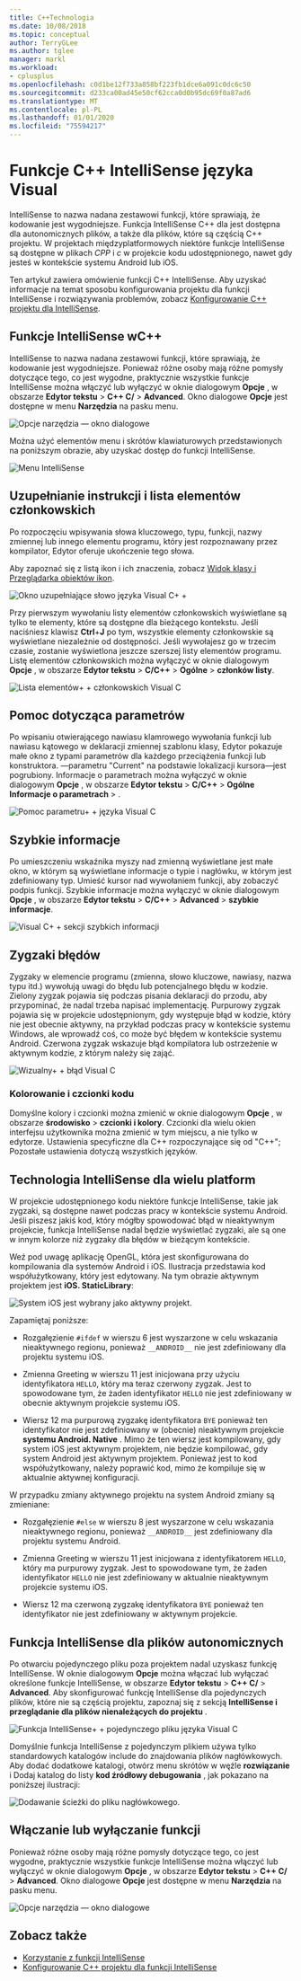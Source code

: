 ```yaml
---
title: C++Technologia
ms.date: 10/08/2018
ms.topic: conceptual
author: TerryGLee
ms.author: tglee
manager: markl
ms.workload:
- cplusplus
ms.openlocfilehash: c0d1be12f733a858bf223fb1dce6a091c0dc6c50
ms.sourcegitcommit: d233ca00ad45e50cf62cca0d0b95dc69f0a87ad6
ms.translationtype: MT
ms.contentlocale: pl-PL
ms.lasthandoff: 01/01/2020
ms.locfileid: "75594217"
---
```

# <a name="visual-c-intellisense-features"></a>Funkcje C++ IntelliSense języka Visual

IntelliSense to nazwa nadana zestawowi funkcji, które sprawiają, że kodowanie jest wygodniejsze. Funkcja IntelliSense C++ dla jest dostępna dla autonomicznych plików, a także dla plików, które są częścią C++ projektu. W projektach międzyplatformowych niektóre funkcje IntelliSense są dostępne w plikach *CPP* i *c* w projekcie kodu udostępnionego, nawet gdy jesteś w kontekście systemu Android lub iOS.

Ten artykuł zawiera omówienie funkcji C++ IntelliSense. Aby uzyskać informacje na temat sposobu konfigurowania projektu dla funkcji IntelliSense i rozwiązywania problemów, zobacz [Konfigurowanie C++ projektu dla IntelliSense](visual-cpp-intellisense-configuration.md).

## <a name="intellisense-features-in-c"></a>Funkcje IntelliSense wC++

IntelliSense to nazwa nadana zestawowi funkcji, które sprawiają, że kodowanie jest wygodniejsze. Ponieważ różne osoby mają różne pomysły dotyczące tego, co jest wygodne, praktycznie wszystkie funkcje IntelliSense można włączyć lub wyłączyć w oknie dialogowym **Opcje** , w obszarze **Edytor tekstu** > **C++ C/**  > **Advanced**. Okno dialogowe **Opcje** jest dostępne w menu **Narzędzia** na pasku menu.

![Opcje narzędzia — okno dialogowe](../ide/media/sintellisensecpptoolsoptions.PNG)

Można użyć elementów menu i skrótów klawiaturowych przedstawionych na poniższym obrazie, aby uzyskać dostęp do funkcji IntelliSense.

![Menu IntelliSense](../ide/media/vs2015_cpp_intellisense_menu.png)

## <a name="statement-completion-and-member-list"></a>Uzupełnianie instrukcji i lista elementów członkowskich

Po rozpoczęciu wpisywania słowa kluczowego, typu, funkcji, nazwy zmiennej lub innego elementu programu, który jest rozpoznawany przez kompilator, Edytor oferuje ukończenie tego słowa.

Aby zapoznać się z listą ikon i ich znaczenia, zobacz [Widok klasy i Przeglądarka obiektów ikon](../ide/class-view-and-object-browser-icons.md).

![Okno uzupełniające słowo języka Visual C&#43; &#43;](../ide/media/vs2015_cpp_complete_word.png)

Przy pierwszym wywołaniu listy elementów członkowskich wyświetlane są tylko te elementy, które są dostępne dla bieżącego kontekstu. Jeśli naciśniesz klawisz **Ctrl**+**J** po tym, wszystkie elementy członkowskie są wyświetlane niezależnie od dostępności. Jeśli wywołajesz go w trzecim czasie, zostanie wyświetlona jeszcze szerszej listy elementów programu. Listę elementów członkowskich można wyłączyć w oknie dialogowym **Opcje** , w obszarze **Edytor tekstu** > **C/C++**  > **Ogólne** > **członków listy**.

![Lista elementów&#43; &#43; członkowskich Visual C](../ide/media/vs2015_cpp_list_members.png)

## <a name="parameter-help"></a>Pomoc dotycząca parametrów

Po wpisaniu otwierającego nawiasu klamrowego wywołania funkcji lub nawiasu kątowego w deklaracji zmiennej szablonu klasy, Edytor pokazuje małe okno z typami parametrów dla każdego przeciążenia funkcji lub konstruktora. &mdash;parametru "Current" na podstawie lokalizacji kursora&mdash;jest pogrubiony. Informacje o parametrach można wyłączyć w oknie dialogowym **Opcje** , w obszarze **Edytor tekstu** > **C/C++**  > **Ogólne** **Informacje o parametrach** > .

![Pomoc parametru&#43; &#43; języka Visual C](../ide/media/vs_2015_cpp_param_help.png)

## <a name="quick-info"></a>Szybkie informacje

Po umieszczeniu wskaźnika myszy nad zmienną wyświetlane jest małe okno, w którym są wyświetlane informacje o typie i nagłówku, w którym jest zdefiniowany typ. Umieść kursor nad wywołaniem funkcji, aby zobaczyć podpis funkcji. Szybkie informacje można wyłączyć w oknie dialogowym **Opcje** , w obszarze **Edytor tekstu** > **C/C++**  > **Advanced** > **szybkie informacje**.

![Visual C&#43; &#43; sekcji szybkich informacji](../ide/media/vs2015_cpp_quickinfo.png)

## <a name="error-squiggles"></a>Zygzaki błędów

Zygzaky w elemencie programu (zmienna, słowo kluczowe, nawiasy, nazwa typu itd.) wywołują uwagi do błędu lub potencjalnego błędu w kodzie. Zielony zygzak pojawia się podczas pisania deklaracji do przodu, aby przypominać, że nadal trzeba napisać implementację. Purpurowy zygzak pojawia się w projekcie udostępnionym, gdy występuje błąd w kodzie, który nie jest obecnie aktywny, na przykład podczas pracy w kontekście systemu Windows, ale wprowadź coś, co może być błędem w kontekście systemu Android. Czerwona zygzak wskazuje błąd kompilatora lub ostrzeżenie w aktywnym kodzie, z którym należy się zająć.

![Wizualny&#43; &#43; błąd Visual C](../ide/media/vs2015_cpp_error_quiggles.png)

### <a name="code-colorization-and-fonts"></a>Kolorowanie i czcionki kodu

Domyślne kolory i czcionki można zmienić w oknie dialogowym **Opcje** , w obszarze **środowisko** > **czcionki i kolory**. Czcionki dla wielu okien interfejsu użytkownika można zmienić w tym miejscu, a nie tylko w edytorze. Ustawienia specyficzne dla C++ rozpoczynające się od "C++"; Pozostałe ustawienia dotyczą wszystkich języków.

## <a name="cross-platform-intellisense"></a>Technologia IntelliSense dla wielu platform

W projekcie udostępnionego kodu niektóre funkcje IntelliSense, takie jak zygzaki, są dostępne nawet podczas pracy w kontekście systemu Android. Jeśli piszesz jakiś kod, który mógłby spowodować błąd w nieaktywnym projekcie, funkcja IntelliSense nadal będzie wyświetlać zygzaki, ale są one w innym kolorze niż zygzaky dla błędów w bieżącym kontekście.

Weź pod uwagę aplikację OpenGL, która jest skonfigurowana do kompilowania dla systemów Android i iOS. Ilustracja przedstawia kod współużytkowany, który jest edytowany. Na tym obrazie aktywnym projektem jest **iOS. StaticLibrary**:

![System iOS jest wybrany jako aktywny projekt.](../ide/media/intellisensecppcrossplatform2.png)

Zapamiętaj poniższe:

- Rozgałęzienie `#ifdef` w wierszu 6 jest wyszarzone w celu wskazania nieaktywnego regionu, ponieważ `__ANDROID__` nie jest zdefiniowany dla projektu systemu iOS.

- Zmienna Greeting w wierszu 11 jest inicjowana przy użyciu identyfikatora `HELLO`, który ma teraz czerwony zygzak. Jest to spowodowane tym, że żaden identyfikator `HELLO` nie jest zdefiniowany w obecnie aktywnym projekcie systemu iOS.

- Wiersz 12 ma purpurową zygzakę identyfikatora `BYE` ponieważ ten identyfikator nie jest zdefiniowany w (obecnie) nieaktywnym projekcie **systemu Android. Native** . Mimo że ten wiersz jest kompilowany, gdy system iOS jest aktywnym projektem, nie będzie kompilować, gdy system Android jest aktywnym projektem. Ponieważ jest to kod współużytkowany, należy poprawić kod, mimo że kompiluje się w aktualnie aktywnej konfiguracji.

W przypadku zmiany aktywnego projektu na system Android zmiany są zmieniane:

- Rozgałęzienie `#else` w wierszu 8 jest wyszarzone w celu wskazania nieaktywnego regionu, ponieważ `__ANDROID__` jest zdefiniowany dla projektu systemu Android.

- Zmienna Greeting w wierszu 11 jest inicjowana z identyfikatorem `HELLO`, który ma purpurowy zygzak. Jest to spowodowane tym, że żaden identyfikator `HELLO` nie jest zdefiniowany w aktualnie nieaktywnym projekcie systemu iOS.

- Wiersz 12 ma czerwoną zygzakę identyfikatora `BYE` ponieważ ten identyfikator nie jest zdefiniowany w aktywnym projekcie.

## <a name="intellisense-for-stand-alone-files"></a>Funkcja IntelliSense dla plików autonomicznych

Po otwarciu pojedynczego pliku poza projektem nadal uzyskasz funkcję IntelliSense. W oknie dialogowym **Opcje** można włączać lub wyłączać określone funkcje IntelliSense, w obszarze **Edytor tekstu** > **C++ C/**  > **Advanced**. Aby skonfigurować funkcję IntelliSense dla pojedynczych plików, które nie są częścią projektu, zapoznaj się z sekcją **IntelliSense i przeglądanie dla plików nienależących do projektu** .

![Funkcja IntelliSense&#43; &#43; pojedynczego pliku języka Visual C](../ide/media/vs2015_cpp_single_file_intellisense.png)

Domyślnie funkcja IntelliSense z pojedynczym plikiem używa tylko standardowych katalogów include do znajdowania plików nagłówkowych. Aby dodać dodatkowe katalogi, otwórz menu skrótów w węźle **rozwiązanie** i Dodaj katalog do listy **kod źródłowy debugowania** , jak pokazano na poniższej ilustracji:

![Dodawanie ścieżki do pliku nagłówkowego.](../ide/media/intellisensedebugyourcode.jpg)

## <a name="enable-or-disable-features"></a>Włączanie lub wyłączanie funkcji

Ponieważ różne osoby mają różne pomysły dotyczące tego, co jest wygodne, praktycznie wszystkie funkcje IntelliSense można włączyć lub wyłączyć w oknie dialogowym **Opcje** , w obszarze **Edytor tekstu** > **C++ C/**  > **Advanced**. Okno dialogowe **Opcje** jest dostępne w menu **Narzędzia** na pasku menu.

![Opcje narzędzia — okno dialogowe](../ide/media/sintellisensecpptoolsoptions.PNG)

## <a name="see-also"></a>Zobacz także

- [Korzystanie z funkcji IntelliSense](../ide/using-intellisense.md)
- [Konfigurowanie C++ projektu dla funkcji IntelliSense](visual-cpp-intellisense-configuration.md)
